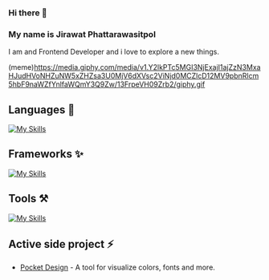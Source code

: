 ### Hi there 👋

### My name is Jirawat Phattarawasitpol

I am and Frontend Developer and i love to explore a new things.

(meme)https://media.giphy.com/media/v1.Y2lkPTc5MGI3NjExajI1ajZzN3MxaHJudHVoNHZuNW5xZHZsa3U0MjV6dXVsc2ViNjd0MCZlcD12MV9pbnRlcm5hbF9naWZfYnlfaWQmY3Q9Zw/13FrpeVH09Zrb2/giphy.gif

## Languages 💬
[![My Skills](https://skillicons.dev/icons?i=html,css,js,ts)](https://skillicons.dev)

## Frameworks ✨
[![My Skills](https://skillicons.dev/icons?i=svelte,react,next)](https://skillicons.dev)

## Tools ⚒️
[![My Skills](https://skillicons.dev/icons?i=tailwind,vite,vscode,pnpm,figma,vercel,postman)](https://skillicons.dev)

## Active side project ⚡️
- [Pocket Design](https://pocket-design.vercel.app/) - A tool for visualize colors, fonts and more.
